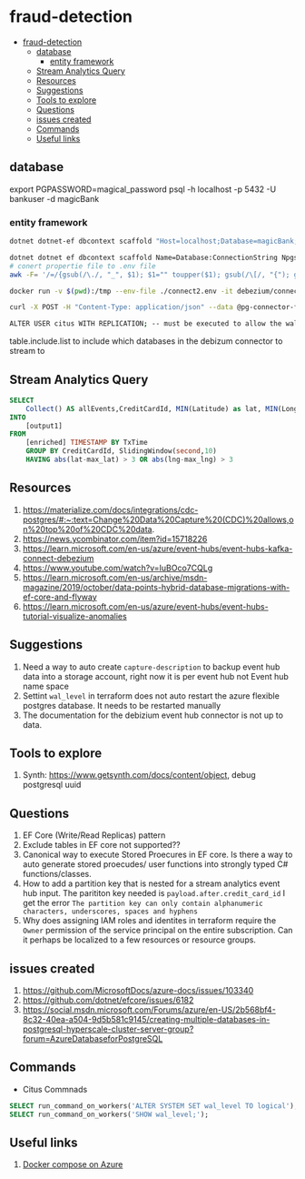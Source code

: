 # fraud-detection

- [fraud-detection](#fraud-detection)
  - [database](#database)
    - [entity framework](#entity-framework)
  - [Stream Analytics Query](#stream-analytics-query)
  - [Resources](#resources)
  - [Suggestions](#suggestions)
  - [Tools to explore](#tools-to-explore)
  - [Questions](#questions)
  - [issues created](#issues-created)
  - [Commands](#commands)
  - [Useful links](#useful-links)

## database

export PGPASSWORD=magical_password
psql -h localhost -p 5432 -U bankuser -d magicBank

### entity framework

```bash
dotnet dotnet-ef dbcontext scaffold "Host=localhost;Database=magicBank;Username=bankuser;Password=magical_password" Npgsql.EntityFrameworkCore.PostgreSQL --output-dir Models --context-dir Models --force

dotnet dotnet ef dbcontext scaffold Name=Database:ConnectionString Npgsql.EntityFrameworkCore.PostgreSQL --output-dir Models --context-dir Models --force
# conert propertie file to .env file
awk -F= '/=/{gsub(/\./, "_", $1); $1="" toupper($1); gsub(/\[/, "{"); gsub(/\]/, "}"); gsub(/\r/, "")} 1' OFS== env.properties

docker run -v $(pwd):/tmp --env-file ./connect2.env -it debezium/connect:latest /bin/bash

curl -X POST -H "Content-Type: application/json" --data @pg-connector-fraud.json http://localhost:8083/connectors

ALTER USER citus WITH REPLICATION; -- must be executed to allow the wal2sender role
```

table.include.list to include which databases in the debizum connector to stream to

## Stream Analytics Query

```SQL
SELECT
    Collect() AS allEvents,CreditCardId, MIN(Latitude) as lat, MIN(Longtitude) AS lng,  MAX(Latitude) as max_lat, MAX(Longtitude) AS max_lng --Longtitude,Latitude,TxTime
INTO
    [output1]
FROM
    [enriched] TIMESTAMP BY TxTime
    GROUP BY CreditCardId, SlidingWindow(second,10)
    HAVING abs(lat-max_lat) > 3 OR abs(lng-max_lng) > 3


```
## Resources

1. https://materialize.com/docs/integrations/cdc-postgres/#:~:text=Change%20Data%20Capture%20(CDC)%20allows,on%20top%20of%20CDC%20data.
2. https://news.ycombinator.com/item?id=15718226
3. https://learn.microsoft.com/en-us/azure/event-hubs/event-hubs-kafka-connect-debezium
4. https://www.youtube.com/watch?v=IuBOco7CQLg
5. https://learn.microsoft.com/en-us/archive/msdn-magazine/2019/october/data-points-hybrid-database-migrations-with-ef-core-and-flyway
6. https://learn.microsoft.com/en-us/azure/event-hubs/event-hubs-tutorial-visualize-anomalies

## Suggestions

1. Need a way to auto create `capture-description` to backup event hub data into a storage account, right now it is per event hub not Event hub name space
2. Settint `wal_level` in terraform does not auto restart the azure flexible postgres database. It needs to be restarted manually
3. The documentation for the debizium event hub connector is not up to data.

## Tools to explore

1. Synth: https://www.getsynth.com/docs/content/object, debug postgresql uuid

## Questions

1. EF Core (Write/Read Replicas) pattern
2. Exclude tables in EF core not supported??
3. Canonical way to execute Stored Proecures in EF core. Is there a way to auto generate stored proecudes/ user functions into strongly typed C# functions/classes.
4. How to add a partition key that is nested for a stream analytics event hub input. The parititon key needed is `payload.after.credit_card_id` I get the error `The partition key can only contain alphanumeric characters, underscores, spaces and hyphens`
5. Why does assigning IAM roles and identites in terraform require the `Owner` permission of the service principal on the entire subscription. Can it perhaps be localized to a few resources or resource groups.

## issues created

1. https://github.com/MicrosoftDocs/azure-docs/issues/103340
2. https://github.com/dotnet/efcore/issues/6182
3. https://social.msdn.microsoft.com/Forums/azure/en-US/2b568bf4-8c32-40ea-a504-9d5b581c9145/creating-multiple-databases-in-postgresql-hyperscale-cluster-server-group?forum=AzureDatabaseforPostgreSQL


## Commands
- Citus Commnads

```SQL
SELECT run_command_on_workers('ALTER SYSTEM SET wal_level TO logical');
SELECT run_command_on_workers('SHOW wal_level;');
```

## Useful links
1. [Docker compose on Azure](https://learn.microsoft.com/en-us/azure/container-instances/tutorial-docker-compose)